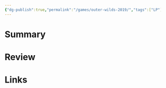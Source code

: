 ```yaml
---
{"dg-publish":true,"permalink":"/games/outer-wilds-2019/","tags":["LP"],"created":"2023-12-08","updated":"2024-02-14"}
---
```



# Summary

# Review

# Links

